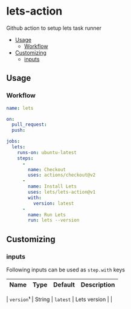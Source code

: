# lets-action
Github action to setup lets task runner

* [Usage](#usage)
  * [Workflow](#workflow)
* [Customizing](#customizing)
  * [inputs](#inputs)


## Usage

### Workflow

```yaml
name: lets

on:
  pull_request:
  push:

jobs:
  lets:
    runs-on: ubuntu-latest
    steps:
      -
        name: Checkout
        uses: actions/checkout@v2
      -
        name: Install Lets
        uses: lets/lets-action@v1
        with:
          version: latest
      -
        name: Run Lets
        run: lets --version
```

## Customizing

### inputs

Following inputs can be used as `step.with` keys

| Name             | Type    | Default      | Description                                                      |
|------------------|---------|--------------|------------------------------------------------------------------|

| `version`**¹**   | String  | `latest`     | Lets version                                               |
                          |
